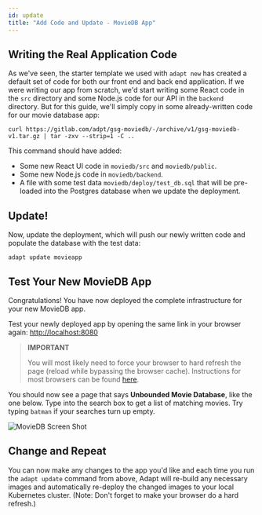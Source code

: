 ```yaml
---
id: update
title: "Add Code and Update - MovieDB App"
---
```


<!-- DOCTOC SKIP -->


## Writing the Real Application Code

As we've seen, the starter template we used with `adapt new` has created a default set of code for both our front end and back end application.
If we were writing our app from scratch, we'd start writing some React code in the `src` directory and some Node.js code for our API in the `backend` directory.
But for this guide, we'll simply copy in some already-written code for our movie database app:
<!-- doctest command -->

```console
curl https://gitlab.com/adpt/gsg-moviedb/-/archive/v1/gsg-moviedb-v1.tar.gz | tar -zxv --strip=1 -C ..
```

This command should have added:
* Some new React UI code in `moviedb/src` and `moviedb/public`.
* Some new Node.js code in `moviedb/backend`.
* A file with some test data `moviedb/deploy/test_db.sql` that will be pre-loaded into the Postgres database when we update the deployment.

## Update!
Now, update the deployment, which will push our newly written code and populate the database with the test data:
<!-- doctest command -->

```console
adapt update movieapp
```

## Test Your New MovieDB App

Congratulations!
You have now deployed the complete infrastructure for your new MovieDB app.

Test your newly deployed app by opening the same link in your browser again: [http://localhost:8080](http://localhost:8080)

> **IMPORTANT**
>
> You will most likely need to force your browser to hard refresh the page (reload while bypassing the browser cache).
> Instructions for most browsers can be found [here](https://en.wikipedia.org/wiki/Wikipedia:Bypass_your_cache#Bypassing_cache).

You should now see a page that says **Unbounded Movie Database**, like the one below.
Type into the search box to get a list of matching movies.
Try typing `batman` if your searches turn up empty.

![MovieDB Screen Shot](assets/getting_started/moviedb.png)

## Change and Repeat

You can now make any changes to the app you'd like and each time you run the `adapt update` command from above, Adapt will re-build any necessary images and automatically re-deploy the changed images to your local Kubernetes cluster.
(Note: Don't forget to make your browser do a hard refresh.)

